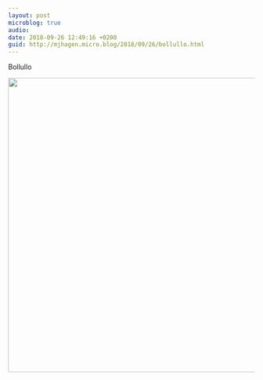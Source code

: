 ```yaml
---
layout: post
microblog: true
audio: 
date: 2018-09-26 12:49:16 +0200
guid: http://mjhagen.micro.blog/2018/09/26/bollullo.html
---
```

Bollullo

<img src="http://mjhagen.micro.blog/uploads/2018/2ad8f4f97b.jpg" width="600" height="600" />
